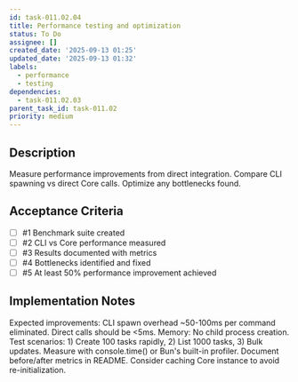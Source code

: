 ```yaml
---
id: task-011.02.04
title: Performance testing and optimization
status: To Do
assignee: []
created_date: '2025-09-13 01:25'
updated_date: '2025-09-13 01:32'
labels:
  - performance
  - testing
dependencies:
  - task-011.02.03
parent_task_id: task-011.02
priority: medium
---
```


## Description

Measure performance improvements from direct integration. Compare CLI spawning vs direct Core calls. Optimize any bottlenecks found.

## Acceptance Criteria
<!-- AC:BEGIN -->
- [ ] #1 Benchmark suite created
- [ ] #2 CLI vs Core performance measured
- [ ] #3 Results documented with metrics
- [ ] #4 Bottlenecks identified and fixed
- [ ] #5 At least 50% performance improvement achieved
<!-- AC:END -->


## Implementation Notes

Expected improvements: CLI spawn overhead ~50-100ms per command eliminated. Direct calls should be <5ms. Memory: No child process creation. Test scenarios: 1) Create 100 tasks rapidly, 2) List 1000 tasks, 3) Bulk updates. Measure with console.time() or Bun's built-in profiler. Document before/after metrics in README. Consider caching Core instance to avoid re-initialization.
